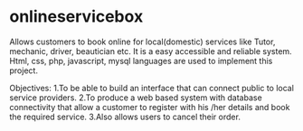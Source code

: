 # onlineservicebox
Allows customers to book online for local(domestic) services like Tutor, mechanic, driver, beautician etc. It is a easy accessible and reliable system. Html, css, php, javascript, mysql languages are used to implement this project.

Objectives: 1.To be able to build an interface that can connect public to local service providers. 2.To produce a web based system with database connectivity that allow a customer to register with his /her details and book the required service. 3.Also allows users to cancel their order.
